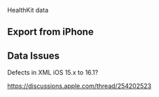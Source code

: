 HealthKit data

## Export from iPhone



## Data Issues

Defects in XML iOS 15.x to 16.1?

https://discussions.apple.com/thread/254202523
